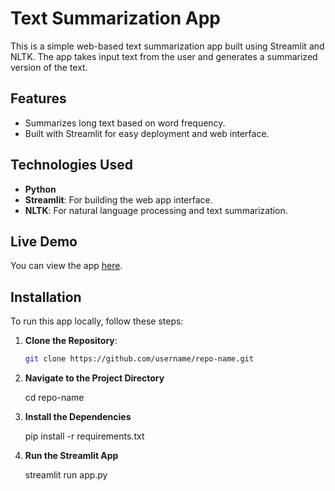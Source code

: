 # Text Summarization App

This is a simple web-based text summarization app built using Streamlit and NLTK. The app takes input text from the user and generates a summarized version of the text.

## Features

- Summarizes long text based on word frequency.
- Built with Streamlit for easy deployment and web interface.

## Technologies Used

- **Python**
- **Streamlit**: For building the web app interface.
- **NLTK**: For natural language processing and text summarization.

## Live Demo

You can view the app [here](https://text-summarizer-nlp.streamlit.app/).

## Installation

To run this app locally, follow these steps:

1. **Clone the Repository**:

   ```bash
   git clone https://github.com/username/repo-name.git
   
2. **Navigate to the Project Directory**
   
   cd repo-name

4. **Install the Dependencies**
    
   pip install -r requirements.txt
   
6. **Run the Streamlit App**

   streamlit run app.py
